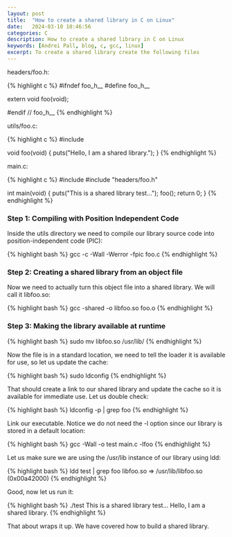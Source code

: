```yaml
---
layout: post
title:  "How to create a shared library in C on Linux"
date:   2024-03-10 10:46:56
categories: C
description: How to create a shared library in C on Linux
keywords: [Andrei Pall, blog, c, gcc, linux]
excerpt: To create a shared library create the following files
---
```

<p>headers/foo.h:</p>
{% highlight c %}
#ifndef foo_h__
#define foo_h__
 
extern void foo(void);
 
#endif  // foo_h__
{% endhighlight %}
<p>utils/foo.c:</p>
{% highlight c %}
#include <stdio.h>

void foo(void)
{
    puts("Hello, I am a shared library.");
}
{% endhighlight %}
<p>main.c:</p>
{% highlight c %}
#include <stdio.h>
#include "headers/foo.h"
 
int main(void)
{
    puts("This is a shared library test...");
    foo();
    return 0;
}
{% endhighlight %}
<h3>Step 1: Compiling with Position Independent Code</h3>
<p>Inside the utils directory we need to compile our library source code into position-independent code (PIC):</p>
{% highlight bash %}
gcc -c -Wall -Werror -fpic foo.c
{% endhighlight %}
<h3>Step 2: Creating a shared library from an object file</h3>
<p>Now we need to actually turn this object file into a shared library. We will call it libfoo.so:</p>
{% highlight bash %}
gcc -shared -o libfoo.so foo.o
{% endhighlight %}
<h3>Step 3: Making the library available at runtime</h3>
{% highlight bash %}
sudo mv libfoo.so /usr/lib/
{% endhighlight %}
<p>Now the file is in a standard location, we need to tell the loader it is available for use, so let us update the cache:</p>
{% highlight bash %}
sudo ldconfig
{% endhighlight %}
<p>That should create a link to our shared library and update the cache so it is available for immediate use. Let us double check:</p>
{% highlight bash %}
ldconfig -p | grep foo
{% endhighlight %}
<p>Link our executable. Notice we do not need the -l option since our library is stored in a default location:</p>
{% highlight bash %}
gcc -Wall -o test main.c -lfoo
{% endhighlight %}
<p>Let us make sure we are using the /usr/lib instance of our library using ldd:</p>
{% highlight bash %}
ldd test | grep foo
libfoo.so => /usr/lib/libfoo.so (0x00a42000)
{% endhighlight %}
<p>Good, now let us run it:</p>
{% highlight bash %}
./test
This is a shared library test...
Hello, I am a shared library.
{% endhighlight %}
<p>That about wraps it up. We have covered how to build a shared library.</p>
